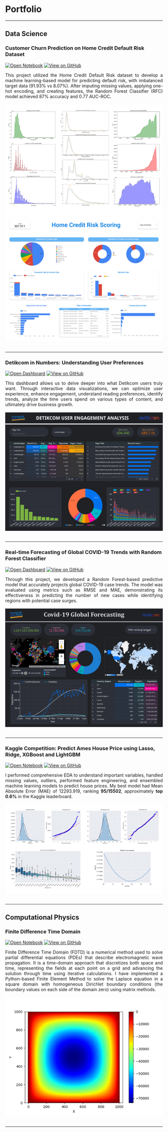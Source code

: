 # Portfolio
---
## Data Science

### Customer Churn Prediction on Home Credit Default Risk Dataset

[![Open Notebook](https://img.shields.io/badge/Jupyter-Open_Notebook-F37626?logo=Jupyter)](https://github.com/ferryatm/Customer-Churn-Prediction-Home-Credit-Default-Risk-Dataset/blob/main/Documents/Notebook.ipynb)
[![View on GitHub](https://img.shields.io/badge/GitHub-View_on_GitHub-2F9176?logo=GitHub)](https://github.com/ferryatm/Customer-Churn-Prediction-Home-Credit-Default-Risk-Dataset)

<div style="text-align: justify">This project utilized the Home Credit Default Risk dataset to develop a machine learning-based model for predicting default risk, with imbalanced target data (91.93% vs 8.07%). After imputing missing values, applying one-hot encoding, and creating features, the Random Forest Classifier (RFC) model achieved 87% accuracy and 0.77 AUC-ROC.</div>
<br>
<center><img src="images/Final Project Image.png"/></center>
<center><img src="images/Final Project Dashboard.png"/></center>
<br>

---
### Detikcom in Numbers: Understanding User Preferences

[![Open Dashboard](https://img.shields.io/badge/Looker_Studio-Open_Dashboard-4285F4?logo=Looker)](http://intip.in/DashboardDetikcom)
[![View on GitHub](https://img.shields.io/badge/GitHub-View_on_GitHub-2F9176?logo=GitHub)](https://github.com/ferryatm/Customer-Churn-Prediction-Home-Credit-Default-Risk-Dataset)

<div style="text-align: justify">This dashboard allows us to delve deeper into what Detikcom users truly want. Through interactive data visualizations, we can optimize user experience, enhance engagement, understand reading preferences, identify trends, analyze the time users spend on various types of content, and ultimately drive business growth.</div>
<br>
<center><img src="images/Dashboard Detikcom User Engagement Analysis.png"/></center>
<br>

---
### Real-time Forecasting of Global COVID-19 Trends with Random Forest Classifier

[![Open Dashboard](https://img.shields.io/badge/Looker_Studio-Open_Dashboard-4285F4?logo=Looker)](https://intip.in/DashboardCovid19)
[![View on GitHub](https://img.shields.io/badge/GitHub-View_on_GitHub-2F9176?logo=GitHub)](https://github.com/ferryatm/Customer-Churn-Prediction-Home-Credit-Default-Risk-Dataset)

<div style="text-align: justify">Through this project, we developed a Random Forest-based predictive model that accurately projects global COVID-19 case trends. The model was evaluated using metrics such as RMSE and MAE, demonstrating its effectiveness in predicting the number of new cases while identifying regions with potential case surges.</div>
<br>
<center><img src="images/Dashboard Covid-19 Global Forecasting.png"/></center>
<br>

---
### Kaggle Competition: Predict Ames House Price using Lasso, Ridge, XGBoost and LightGBM

[![Open Notebook](https://img.shields.io/badge/Jupyter-Open_Notebook-blue?logo=Jupyter)](projects/ames-house-price.html)
[![View on GitHub](https://img.shields.io/badge/GitHub-View_on_GitHub-blue?logo=GitHub)](https://github.com/chriskhanhtran/kaggle-house-price/blob/master/ames-house-price.ipynb)

<div style="text-align: justify">I performed comprehensive EDA to understand important variables, handled missing values, outliers, performed feature engineering, and ensembled machine learning models to predict house prices. My best model had Mean Absolute Error (MAE) of 12293.919, ranking <b>95/15502</b>, approximately <b>top 0.6%</b> in the Kaggle leaderboard.</div>
<br>
<center><img src="images/ames-house-price.jpg"/></center>
<br>

---
## Computational Physics

### Finite Difference Time Domain

[![Open Notebook](https://img.shields.io/badge/VSCode-Open_Notebook-green?logo=VisualStudioCode)](projects/Source%20Code%20FDTD.html)
[![View on GitHub](https://img.shields.io/badge/GitHub-View_on_GitHub-blue?logo=GitHub)](https://github.com/ferryatm/finite-difference-time-domain)

<div style="text-align: justify">Finite Difference Time Domain (FDTD) is a numerical method used to solve partial differential equations (PDEs) that describe electromagnetic wave propagation. It is a time-domain approach that discretizes both space and time, representing the fields at each point on a grid and advancing the solution through time using iterative calculations. I have implemented a Python-based Finite Element Method to solve the Laplace equation in a square domain with homogeneous Dirichlet boundary conditions (the boundary values on each side of the domain zero) using matrix methods.</div>
<br>
<center><img src="images/fdtd_2.png"/></center>
<br>

---

